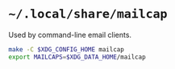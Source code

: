 # `~/.local/share/mailcap`

Used by command-line email clients.

```sh
make -C $XDG_CONFIG_HOME mailcap
export MAILCAPS=$XDG_DATA_HOME/mailcap
```
